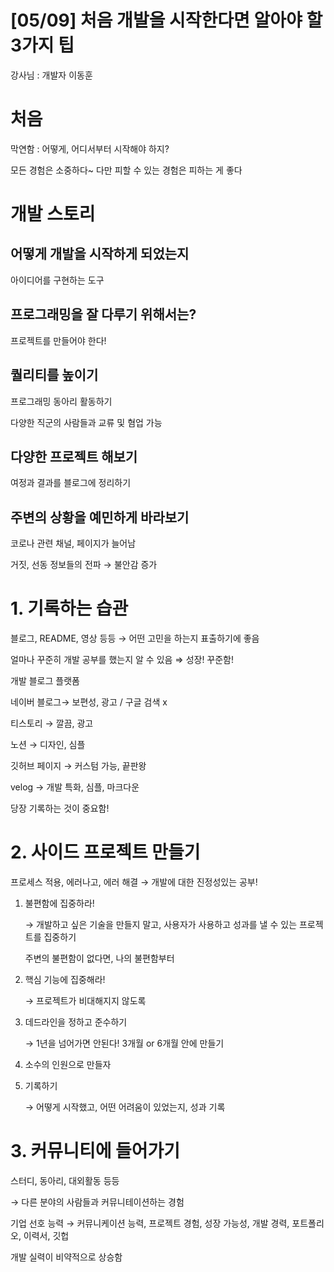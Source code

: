 # [05/09] 처음 개발을 시작한다면 알아야 할 3가지 팁

강사님 : 개발자 이동훈

# 처음

막연함 : 어떻게, 어디서부터 시작해야 하지?

모든 경험은 소중하다~ 다만 피할 수 있는 경험은 피하는 게 좋다

# 개발 스토리

## 어떻게 개발을 시작하게 되었는지

아이디어를 구현하는 도구

## 프로그래밍을 잘 다루기 위해서는?

프로젝트를 만들어야 한다!

## 퀄리티를 높이기

프로그래밍 동아리 활동하기

다양한 직군의 사람들과 교류 및 혐업 가능

## 다양한 프로젝트 해보기

여정과 결과를 블로그에 정리하기

## 주변의 상황을 예민하게 바라보기

코로나 관련 채널, 페이지가 늘어남

거짓, 선동 정보들의 전파 → 불안감 증가

# 1. 기록하는 습관

블로그, README, 영상 등등 → 어떤 고민을 하는지 표출하기에 좋음

얼마나 꾸준히 개발 공부를 했는지 알 수 있음 ⇒ 성장! 꾸준함!

개발 블로그 플랫폼 

네이버 블로그→ 보편성,  광고 / 구글 검색 x

티스토리 → 깔끔, 광고 

노션 → 디자인, 심플

깃허브 페이지 → 커스텀 가능, 끝판왕

velog → 개발 특화, 심플, 마크다운

당장 기록하는 것이 중요함!

# 2. 사이드 프로젝트 만들기

프로세스 적용, 에러나고, 에러 해결 → 개발에 대한 진정성있는 공부!

1. 불편함에 집중하라!
    
    → 개발하고 싶은 기술을 만들지 말고, 사용자가 사용하고 성과를 낼 수 있는 프로젝트를 집중하기
    
    주변의 불편함이 없다면, 나의 불편함부터
    
2. 핵심 기능에 집중해라!
    
    → 프로젝트가 비대해지지 않도록
    
3. 데드라인을 정하고 준수하기
    
    → 1년을 넘어가면 안된다! 3개월 or 6개월 안에 만들기
    
4. 소수의 인원으로 만들자
5. 기록하기 
    
    → 어떻게 시작했고, 어떤 어려움이 있었는지, 성과 기록
    

# 3. 커뮤니티에 들어가기

스터디, 동아리, 대외활동 등등

→ 다른 분야의 사람들과 커뮤니테이션하는 경험

기업 선호 능력 → 커뮤니케이션 능력, 프로젝트 경험, 성장 가능성, 개발 경력, 포트폴리오, 이력서, 깃헙

개발 실력이 비약적으로 상승함